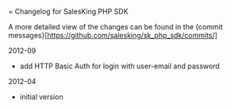 = Changelog for SalesKing PHP SDK

A more detailed view of the changes can be found in the {commit messages}[https://github.com/salesking/sk_php_sdk/commits/]

2012-09
* add HTTP Basic Auth for login with user-email and password

2012-04
* initial version